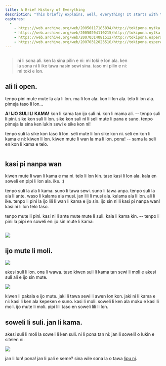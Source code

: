 ```yaml
---
title: A Brief History of Everything
description: "This briefly explains, well, everything! It starts with the Big Bang and discusses the major topics in history up until today."
captures:
  -
    - https://web.archive.org/web/20050117185834/http://tokipona.nytka.org:80/text/hista.html
    - https://web.archive.org/web/20050204110215/http://tokipona.nytka.org:80/text/hista.html
    - https://web.archive.org/web/20070314081512/http://tokipona.esperanto-jeunes.org:80/text/hista.html
    - https://web.archive.org/web/20070312023510/http://tokipona.esperanto-jeunes.org:80/text/hista.html
---
```


<img />

> ni li sona ali. ken la sina pilin e ni: mi toki e lon ala. ken  
> la sona ni li ike tawa nasin sewi sina. taso mi pilin e ni:  
> mi toki e lon.

 
## ali li open.

tenpo pini mute mute la ala li lon. ma li lon ala. kon li lon ala. telo li lon ala. pimeja taso li lon...

**A! IJO SULI LI KAMA!** kon li kama tan ijo suli ni. kon li mama ali. -- tenpo suli li pini. sike kon suli li lon. sike kon suli ni li seli mute li pana e suno. tenpo pimeja la sina ken lukin sewi e sike kon ni!

tenpo suli la sike kon taso li lon. seli mute li lon sike kon ni. seli en kon li kama e ni: kiwen li lon. kiwen mute li wan la ma li lon. pona! -- sama la seli en kon li kama e telo.

<img />

 

## kasi pi nanpa wan

kiwen mute li wan li kama e ma ni. telo li lon kin. taso kasi li lon ala. kala en soweli en pipi li lon ala. ike. :(

tenpo suli la ala li kama. suno li tawa sewi. suno li tawa anpa. tenpo suli la ala li ante. waso li kalama ala musi. jan lili li musi ala. kalama ala li lon. ali li ike. tenpo li pini la ijo lili li wan li kama e ijo sin. ijo sin ni li kasi pi nanpa wan! kasi ni li lon telo taso.

tenpo mute li pini. kasi ni li ante mute mute li suli. kala li kama kin. -- tenpo li pini la pipi en soweli en ijo sin mute li kama:

<img />

![](/images/hist04.jpg) 

## ijo mute li moli.

![](/images/hist05.jpg)

akesi suli li lon. ona li wawa. taso kiwen suli li kama tan sewi li moli e akesi suli ali e ijo sin mute.

![](/images/hist06.jpg)

kiwen li pakala e ijo mute. jaki li tawa sewi li awen lon kon. jaki ni li kama e ni: kasi li ken ala kepeken e suno. kasi li moli. soweli li ken ala moku e kasi li moli. ijo mute li moli. pipi lili taso en soweli lili li lon.

 

## soweli li suli. jan li kama.

akesi suli li moli la soweli li ken suli. ni li pona tan ni: jan li soweli! o lukin e sitelen ni:

![](/images/hist07.jpg)

jan li lon! pona! jan li pali e seme? sina wile sona la o tawa [lipu ni](histb). 